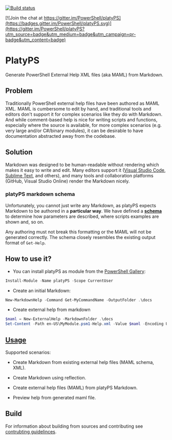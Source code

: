[![Build status](https://ci.appveyor.com/api/projects/status/u65tnar0cfkmqywl/branch/master?svg=true)](https://ci.appveyor.com/project/PowerShell/markdown-maml/branch/master)

[![Join the chat at https://gitter.im/PowerShell/platyPS](https://badges.gitter.im/PowerShell/platyPS.svg)](https://gitter.im/PowerShell/platyPS?utm_source=badge&utm_medium=badge&utm_campaign=pr-badge&utm_content=badge)

# PlatyPS

Generate PowerShell External Help XML files (aka MAML) from Markdown.

## Problem

Traditionally PowerShell external help files have been authored as MAML XML.
MAML is cumbersome to edit by hand, and traditional tools and editors don't support it for complex scenarios like they do with Markdown. 
And while comment-based help is nice for writing scripts and functions, especially where the source is available, 
for more complex scenarios (e.g. very large and/or C#/binary modules), it can be desirable to have documentation abstracted away from the codebase.

## Solution

Markdown was designed to be human-readable without rendering which makes it easy to write and edit. 
Many editors support it ([Visual Studio Code](https://code.visualstudio.com/), [Sublime Text](http://www.sublimetext.com/), and others), and many tools and collaboration platforms (GitHub, Visual Studio Online) render the Markdown nicely.

### platyPS markdown schema

Unfortunately, you cannot just write any Markdown, as platyPS expects Markdown to be authored in a **particular way**.
We have defined a [**schema**](platyPS.schema.md) to determine how parameters are described, where scripts examples are shown and, so on.

Any authoring must not break this formatting or the MAML will not be generated correctly.
The schema closely resembles the existing output format of `Get-Help`.

## How to use it?

* You can install platyPS as module from the [PowerShell Gallery](https://powershellgallery.com):

```powershell
Install-Module -Name platyPS -Scope CurrentUser
```

* Create an initial Markdown:

```powershell
New-MarkdownHelp -Command Get-MyCommandName -OutputFolder .\docs
```

* Create external help from markdown

```powershell
$maml = New-ExternalHelp -MarkdownFolder .\docs
Set-Content -Path en-US\MyModule.psm1-Help.xml -Value $maml -Encoding UTF8
```

## [Usage](src/platyPS/docs)

Supported scenarios:

*  Create Markdown from existing external help files (MAML schema, XML).

*  Create Markdown using reflection.

*  Create external help files (MAML) from platyPS Markdown.

*  Preview help from generated maml file.

## Build

For information about building from sources and contributing see [contrubting guidelinces](CONTRIBUTING.md).
